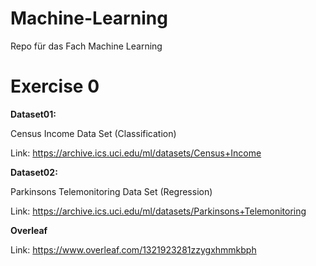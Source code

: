 # Machine-Learning
Repo für das Fach Machine Learning

# Exercise 0

**Dataset01:**

Census Income Data Set (Classification)

Link: https://archive.ics.uci.edu/ml/datasets/Census+Income

**Dataset02:**

Parkinsons Telemonitoring Data Set (Regression)

Link: https://archive.ics.uci.edu/ml/datasets/Parkinsons+Telemonitoring

**Overleaf**

Link: https://www.overleaf.com/1321923281zzygxhmmkbph
